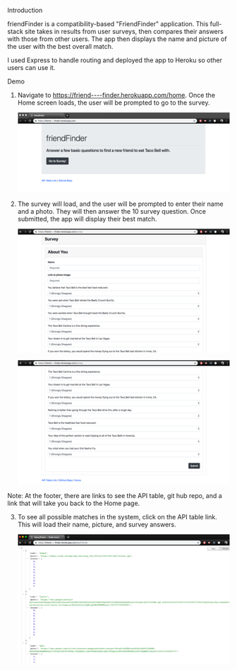 Introduction 

friendFinder is a compatibility-based "FriendFinder" application. This full-stack site takes in results from user surveys, then compares their answers with those from other users. The app then displays the name and picture of the user with the best overall match.

I used Express to handle routing and deployed the app to Heroku so other users can use it.

Demo 

1. Navigate to https://friend----finder.herokuapp.com/home. Once the Home screen loads, the user will be prompted to go to the survey.

    ![alt text](/images/one.png)

2. The survey will load, and the user will be prompted to enter their name and a photo. They will then answer the 10 survey question. Once submitted, the app will display their best match. 

    ![alt text](/images/two.png)

    ![alt text](/images/three.png)

Note: At the footer, there are links to see the API table, git hub repo, and a link that will take you back to the Home page.

3. To see all possible matches in the system, click on the API table link. This will load their name, picture, and survey answers. 

    ![alt text](/images/four.png)


